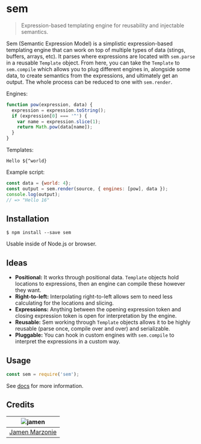# sem
> Expression-based templating engine for reusability and injectable semantics.

Sem (Semantic Expression Model) is a simplistic expression-based templating engine that can work on top of multiple types of data (stings, buffers, arrays, etc).  It parses where expressions are located with `sem.parse` in a reusable `Template` object.  From here, you can take the `Template` to `sem.compile` which allows you to plug different engines in, alongside some data, to create semantics from the expressions, and ultimately get an output.  The whole process can be reduced to one with `sem.render`.

Engines:
```javascript
function pow(expression, data) {
  expression = expression.toString();
  if (expression[0] === '^') {
    var name = expression.slice(1);
    return Math.pow(data[name]);
  }
}
```

Templates:
```
Hello ${^world}
```

Example script:
```javascript
const data = {world: 4};
const output = sem.render(source, { engines: [pow], data });
console.log(output);
// => "Hello 16"
```

## Installation
```shell
$ npm install --save sem
```
Usable inside of Node.js or browser.

## Ideas
 - **Positional:** It works through positional data.  `Template` objects hold locations to expressions, then an engine can compile these however they want.
 - **Right-to-left:** Interpolating right-to-left allows sem to need less calculating for the locations and slicing.
 - **Expressions:** Anything between the opening expression token and closing expression token is open for interpretation by the engine.
 - **Reusable:** Sem working through `Template` objects allows it to be highly reusable (parse once, compile over and over) and serializable.
 - **Pluggable:** You can hook in custom engines with `sem.compile` to interpret the expressions in a custom way.

## Usage
```javascript
const sem = require('sem');
```
See [docs](docs/) for more information.

## Credits
| ![jamen][avatar] |
|:---:|
| [Jamen Marzonie][github] |

  [avatar]: https://avatars.githubusercontent.com/u/6251703?v=3&s=125
  [github]: https://github.com/jamen
